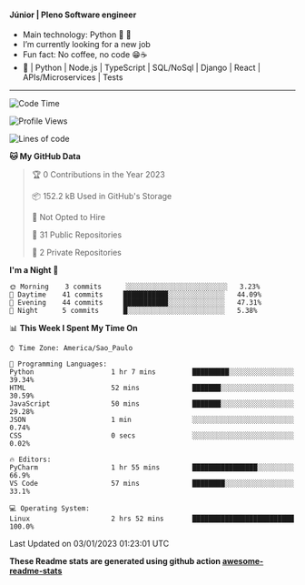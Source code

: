#### Júnior | Pleno Software engineer 

- Main technology: Python 🐍 💖
- I’m currently looking for a new job
- Fun fact: No coffee, no code 😁☕
- 📖 | Python | Node.js | TypeScript | SQL/NoSql | Django | React | APIs/Microservices | Tests 
---
<!--START_SECTION:waka-->
![Code Time](http://img.shields.io/badge/Code%20Time-517%20hrs%2033%20mins-blue)

![Profile Views](http://img.shields.io/badge/Profile%20Views-284-blue)

![Lines of code](https://img.shields.io/badge/From%20Hello%20World%20I%27ve%20Written-227%20Thousand%20lines%20of%20code-blue)

**🐱 My GitHub Data** 

> 🏆 0 Contributions in the Year 2023
 > 
> 📦 152.2 kB Used in GitHub's Storage 
 > 
> 🚫 Not Opted to Hire
 > 
> 📜 31 Public Repositories 
 > 
> 🔑 2 Private Repositories  
 > 
**I'm a Night 🦉** 

```text
🌞 Morning    3 commits      ░░░░░░░░░░░░░░░░░░░░░░░░░   3.23% 
🌆 Daytime    41 commits     ███████████░░░░░░░░░░░░░░   44.09% 
🌃 Evening    44 commits     ███████████░░░░░░░░░░░░░░   47.31% 
🌙 Night      5 commits      █░░░░░░░░░░░░░░░░░░░░░░░░   5.38%

```


📊 **This Week I Spent My Time On** 

```text
⌚︎ Time Zone: America/Sao_Paulo

💬 Programming Languages: 
Python                   1 hr 7 mins         █████████░░░░░░░░░░░░░░░░   39.34% 
HTML                     52 mins             ███████░░░░░░░░░░░░░░░░░░   30.59% 
JavaScript               50 mins             ███████░░░░░░░░░░░░░░░░░░   29.28% 
JSON                     1 min               ░░░░░░░░░░░░░░░░░░░░░░░░░   0.74% 
CSS                      0 secs              ░░░░░░░░░░░░░░░░░░░░░░░░░   0.02%

🔥 Editors: 
PyCharm                  1 hr 55 mins        ████████████████░░░░░░░░░   66.9% 
VS Code                  57 mins             ████████░░░░░░░░░░░░░░░░░   33.1%

💻 Operating System: 
Linux                    2 hrs 52 mins       █████████████████████████   100.0%

```


 Last Updated on 03/01/2023 01:23:01 UTC
<!--END_SECTION:waka-->

**These Readme stats are generated using github action [awesome-readme-stats](https://github.com/anmol098/waka-readme-stats)**
